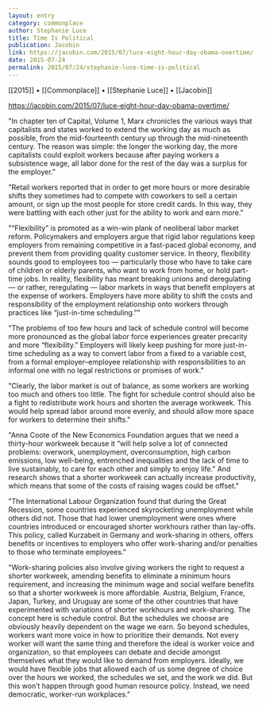 ```yaml
---
layout: entry
category: commonplace
author: Stephanie Luce
title: Time Is Political
publication: Jacobin
link: https://jacobin.com/2015/07/luce-eight-hour-day-obama-overtime/
date: 2015-07-24
permalink: 2015/07/24/stephanie-luce-time-is-political
---
```


[[2015]] • [[Commonplace]] • [[Stephanie Luce]] • [[Jacobin]]

https://jacobin.com/2015/07/luce-eight-hour-day-obama-overtime/

"In chapter ten of Capital, Volume 1, Marx chronicles the various ways that capitalists and states worked to extend the working day as much as possible, from the mid-fourteenth century up through the mid-nineteenth century. The reason was simple: the longer the working day, the more capitalists could exploit workers because after paying workers a subsistence wage, all labor done for the rest of the day was a surplus for the employer."

"Retail workers reported that in order to get more hours or more desirable shifts they sometimes had to compete with coworkers to sell a certain amount, or sign up the most people for store credit cards. In this way, they were battling with each other just for the ability to work and earn more."

"“Flexibility” is promoted as a win-win plank of neoliberal labor market reform. Policymakers and employers argue that rigid labor regulations keep employers from remaining competitive in a fast-paced global economy, and prevent them from providing quality customer service. In theory, flexibility sounds good to employees too — particularly those who have to take care of children or elderly parents, who want to work from home, or hold part-time jobs. In reality, flexibility has meant breaking unions and deregulating — or rather, reregulating — labor markets in ways that benefit employers at the expense of workers. Employers have more ability to shift the costs and responsibility of the employment relationship onto workers through practices like “just-in-time scheduling.”"

"The problems of too few hours and lack of schedule control will become more pronounced as the global labor force experiences greater precarity and more “flexibility.” Employers will likely keep pushing for more just-in-time scheduling as a way to convert labor from a fixed to a variable cost, from a formal employer–employee relationship with responsibilities to an informal one with no legal restrictions or promises of work."

"Clearly, the labor market is out of balance, as some workers are working too much and others too little. The fight for schedule control should also be a fight to redistribute work hours and shorten the average workweek. This would help spread labor around more evenly, and should allow more space for workers to determine their shifts."

"Anna Coote of the New Economics Foundation argues that we need a thirty-hour workweek because it “will help solve a lot of connected problems: overwork, unemployment, overconsumption, high carbon emissions, low well-being, entrenched inequalities and the lack of time to live sustainably, to care for each other and simply to enjoy life.” And research shows that a shorter workweek can actually increase productivity, which means that some of the costs of raising wages could be offset."
 
"The International Labour Organization found that during the Great Recession, some countries experienced skyrocketing unemployment while others did not. Those that had lower unemployment were ones where countries introduced or encouraged shorter workhours rather than lay-offs. This policy, called Kurzabeit in Germany and work-sharing in others, offers benefits or incentives to employers who offer work-sharing and/or penalties to those who terminate employees."

"Work-sharing policies also involve giving workers the right to request a shorter workweek, amending benefits to eliminate a minimum hours requirement, and increasing the minimum wage and social welfare benefits so that a shorter workweek is more affordable. Austria, Belgium, France, Japan, Turkey, and Uruguay are some of the other countries that have experimented with variations of shorter workhours and work-sharing. The concept here is schedule control. But the schedules we choose are obviously heavily dependent on the wage we earn. So beyond schedules, workers want more voice in how to prioritize their demands. Not every worker will want the same thing and therefore the ideal is worker voice and organization, so that employees can debate and decide amongst themselves what they would like to demand from employers. Ideally, we would have flexible jobs that allowed each of us some degree of choice over the hours we worked, the schedules we set, and the work we did. But this won’t happen through good human resource policy. Instead, we need democratic, worker-run workplaces."
